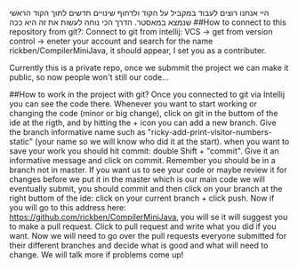 היי
אנחנו רוצים לעבוד במקביל על הקוד ולדחוף שינויים חדשים לתוך הקוד הראשי שנמצא במאסטר. הדרך הכי נוחה לעשות את זה היא ככה
##How to connect to this repository from git?:
Connect to git from intellij: VCS -> get from version control -> eneter your account and search for the name rickben/CompilerMiniJava,
it should appear, I set you as a contributer.

Currently this is a private repo, once we submmit the project we can make it public, so now people won't still our code...

##How to work in the project with git?
Once you connected to git via Intellij you can see the code there.
Whenever you want to start working or changing the code (minor or big change), click on git in the buttom of the ide at the rigth, and 
by hitting the + icon you can add a new branch.
Give the branch informative name such as "ricky-add-print-visitor-numbers-static" (your name so we will know who did it at the start).
when you want to save your work you should hit commit: double Shift + "commit". Give it an informative message and click on commit. 
Remember you should be in a branch not in master.
If you want us to see your code or maybe review it for changes before we put it in the master which is our main code we will eventually submit, 
you should commit and then click on your branch at the right buttom of the ide: click on your current branch + click push.
Now if you will go to this address here: https://github.com/rickben/CompilerMiniJava, you will se it will suggest you to make a pull request.
Click to pull request and write what you did if you want.
Now we will need to go over the pull requests everyone submitted for their different branches and decide what is good and what will need to change.
We will talk more if problems come up!
